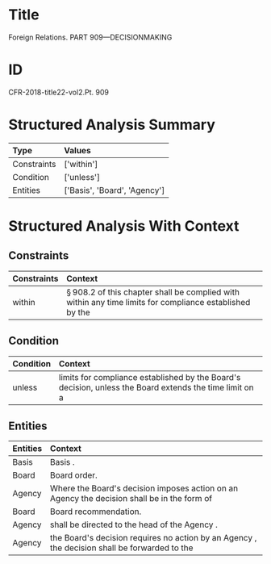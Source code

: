 # Title

 Foreign Relations. PART 909—DECISIONMAKING


# ID

 CFR-2018-title22-vol2.Pt. 909


# Structured Analysis Summary

| Type        | Values                       |
|:------------|:-----------------------------|
| Constraints | ['within']                   |
| Condition   | ['unless']                   |
| Entities    | ['Basis', 'Board', 'Agency'] |


# Structured Analysis With Context

 


## Constraints

| Constraints   | Context                                                                                                            |
|:--------------|:-------------------------------------------------------------------------------------------------------------------|
| within        | &#167;&#8201;908.2 of this chapter shall be complied with within any time limits for compliance established by the |


## Condition

| Condition   | Context                                                                                                 |
|:------------|:--------------------------------------------------------------------------------------------------------|
| unless      | limits for compliance established by the Board's decision, unless the Board extends the time limit on a |


## Entities

| Entities   | Context                                                                                       |
|:-----------|:----------------------------------------------------------------------------------------------|
| Basis      | Basis .                                                                                       |
| Board      | Board  order.                                                                                 |
| Agency     | Where the Board's decision imposes action on an  Agency the decision shall be in the form of  |
| Board      | Board  recommendation.                                                                        |
| Agency     | shall be directed to the head of the Agency .                                                 |
| Agency     | the Board's decision requires no action by an Agency , the decision shall be forwarded to the |


